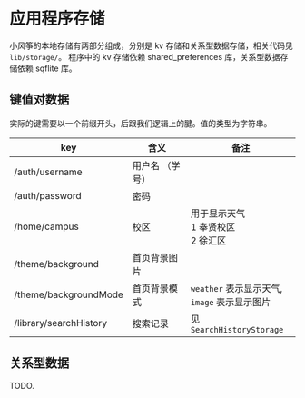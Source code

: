 # 应用程序存储

小风筝的本地存储有两部分组成，分别是 kv 存储和关系型数据存储，相关代码见 `lib/storage/`。 程序中的 kv 存储依赖 shared_preferences 库，关系型数据存储依赖
sqflite 库。

## 键值对数据

实际的键需要以一个前缀开头，后跟我们逻辑上的腱。值的类型为字符串。

| key | 含义 | 备注 |
| ----- | ------ | --------|
| /auth/username | 用户名 （学号） | |
| /auth/password | 密码 | |
| /home/campus | 校区 | 用于显示天气<br>1 奉贤校区<br>2 徐汇区 |
| /theme/background | 首页背景图片 | |
| /theme/backgroundMode | 首页背景模式 | `weather` 表示显示天气, <br>`image` 表示显示图片 |
| /library/searchHistory | 搜索记录 | 见 `SearchHistoryStorage` |

## 关系型数据

TODO.
